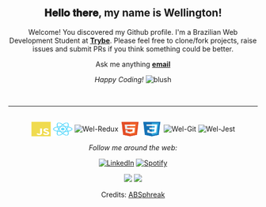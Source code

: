 <div>
  <div align="center">
    <h2> 𝐇𝐞𝐥𝐥𝐨 𝐭𝐡𝐞𝐫𝐞, my name is Wellington!</h2>
  </div>
  <p align="center"> 
    Welcome! You discovered my Github profile.
    I'm a Brazilian Web Development Student at <a href="https://github.com/betrybe"><b>Trybe</b></a>.
    Please feel free to clone/fork projects, raise issues and submit PRs if you think something could be better.
  <p/>
  <p align="center">
    Ask me anything <a href="mailto:junior.wel02@gmail.com"><b>email</b></a>
  <p />
  <p align="center"><i>Happy Coding!</i> 
    <g-emoji class="g-emoji" alias="blush" fallback-src="https://github.githubassets.com/images/icons/emoji/unicode/1f60a.png"><img class="emoji" alt="blush" height="20" width="20" src="https://github.githubassets.com/images/icons/emoji/unicode/1f60a.png"></g-emoji>
  </p>
  
  <br />
  <hr />
  
  <div style="display: inline_block" align="center"><br>
    <img align="center" alt="Wel-Js" height="30" width="40" src="https://raw.githubusercontent.com/devicons/devicon/master/icons/javascript/javascript-plain.svg">
    <img align="center" alt="Wel-React" height="30" width="40" src="https://raw.githubusercontent.com/devicons/devicon/master/icons/react/react-original.svg">
    <img align="center" alt="Wel-Redux" height="30" width="40" src="https://cdn.jsdelivr.net/gh/devicons/devicon/icons/redux/redux-original.svg">
    <img align="center" alt="Wel-HTML" height="30" width="40" src="https://raw.githubusercontent.com/devicons/devicon/master/icons/html5/html5-original.svg">
    <img align="center" alt="Wel-CSS" height="30" width="40" src="https://raw.githubusercontent.com/devicons/devicon/master/icons/css3/css3-original.svg">
    <img align="center" alt="Wel-Git" height="30" width="40" src="https://cdn.jsdelivr.net/gh/devicons/devicon/icons/git/git-plain.svg">
    <img align="center" alt="Wel-Jest" height="30" width="40" src="https://cdn.jsdelivr.net/gh/devicons/devicon/icons/jest/jest-plain.svg">
 </div>
  
  <p align="center"><i>Follow me around the web:</i><br></p>
  
  <p align="center">
    <a href="https://www.linkedin.com/in/wellington-gregorio-jr/" rel="nofollow"><img src="https://camo.githubusercontent.com/1598532a3542326fff0ea5e0481f39287c1a1a201b07b4fff95c5ecd6a30553e/68747470733a2f2f696d672e736869656c64732e696f2f62616467652f4c696e6b6564496e2d2532333030373742352e7376673f267374796c653d666c61742d737175617265266c6f676f3d6c696e6b6564696e266c6f676f436f6c6f723d7768697465" alt="LinkedIn" data-canonical-src="https://img.shields.io/badge/LinkedIn-%230077B5.svg?&amp;style=flat-square&amp;logo=linkedin&amp;logoColor=white" style="max-width:100%;"></a>
<a href="https://open.spotify.com/user/prkx18mex84gglyafwpo6aqm6?si=U_zq_rv0Ty-ZLhp-Abpqlw&utm_source=copy-link&dl_branch=1" rel="nofollow"><img src="https://camo.githubusercontent.com/6fc0e79405dc48a7406cc0868037a9bc58e53db2fd9407c2589454fac641a3d8/68747470733a2f2f696d672e736869656c64732e696f2f62616467652f53706f746966792d2532333145443736302e7376673f267374796c653d666c61742d737175617265266c6f676f3d73706f74696679266c6f676f436f6c6f723d7768697465" alt="Spotify" data-canonical-src="https://img.shields.io/badge/Spotify-%231ED760.svg?&amp;style=flat-square&amp;logo=spotify&amp;logoColor=white" style="max-width:100%;"></a>
</p>
  <div align="center">
    <img src="https://github-readme-stats.vercel.app/api?username=devwelljr&show_icons=true&theme=radical" />
    <img height="180em" src="https://github-readme-stats.vercel.app/api/top-langs/?username=devwelljr&layout=compact&langs_count=7&theme=radical"/>
  <div/>
    <p>Credits: <a href="https://github.com/ABSphreak">ABSphreak</a></p>
<div/>
